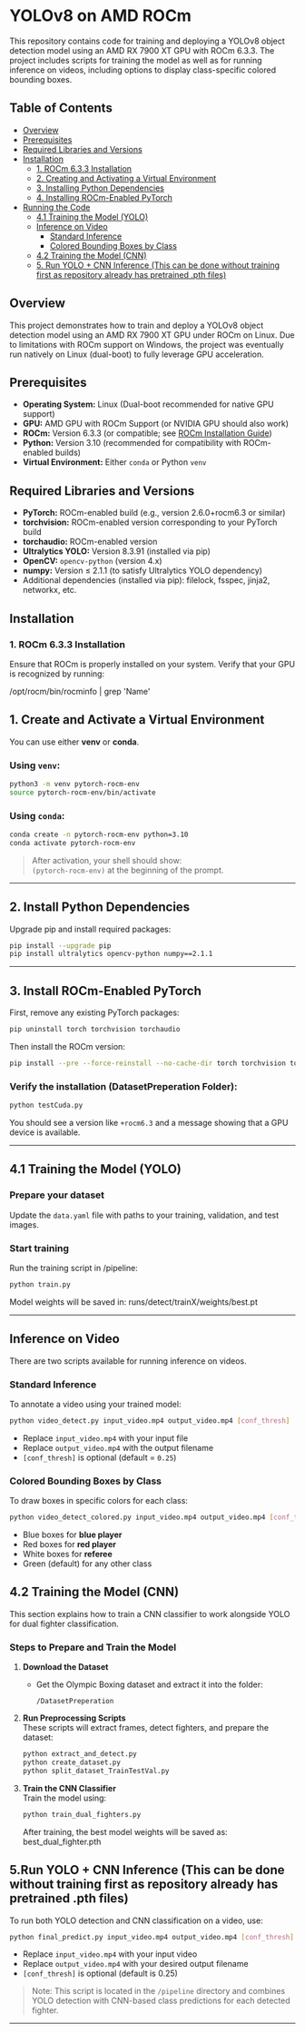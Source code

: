 # YOLOv8 on AMD ROCm

This repository contains code for training and deploying a YOLOv8 object detection model using an AMD RX 7900 XT GPU with ROCm 6.3.3. The project includes scripts for training the model as well as for running inference on videos, including options to display class-specific colored bounding boxes.

## Table of Contents

- [Overview](#overview)
- [Prerequisites](#prerequisites)
- [Required Libraries and Versions](#required-libraries-and-versions)
- [Installation](#installation)
  - [1. ROCm 6.3.3 Installation](#1-rocm-633-installation)
  - [2. Creating and Activating a Virtual Environment](#2-creating-and-activating-a-virtual-environment)
  - [3. Installing Python Dependencies](#3-installing-python-dependencies)
  - [4. Installing ROCm-Enabled PyTorch](#4-installing-rocm-enabled-pytorch)
- [Running the Code](#running-the-code)
  - [4.1 Training the Model (YOLO)](#41-training-the-model-yolo)
  - [Inference on Video](#inference-on-video)
    - [Standard Inference](#standard-inference)
    - [Colored Bounding Boxes by Class](#colored-bounding-boxes-by-class)
  - [4.2 Training the Model (CNN)](#42-training-the-model-cnn)
  - [5. Run YOLO + CNN Inference (This can be done without training first as repository already has pretrained .pth files)](#5-run-yolo--cnn-inference-this-can-be-done-without-training-first-as-repository-already-has-pretrained-pth-files)



## Overview

This project demonstrates how to train and deploy a YOLOv8 object detection model using an AMD RX 7900 XT GPU under ROCm on Linux. Due to limitations with ROCm support on Windows, the project was eventually run natively on Linux (dual-boot) to fully leverage GPU acceleration.

## Prerequisites

- **Operating System:** Linux (Dual-boot recommended for native GPU support)
- **GPU:** AMD GPU with ROCm Support (or NVIDIA GPU should also work)
- **ROCm:** Version 6.3.3 (or compatible; see [ROCm Installation Guide](https://rocmdocs.amd.com/en/latest/Installation_Guide/Installation-Guide.html))
- **Python:** Version 3.10 (recommended for compatibility with ROCm-enabled builds)
- **Virtual Environment:** Either `conda` or Python `venv`

## Required Libraries and Versions

- **PyTorch:** ROCm-enabled build (e.g., version 2.6.0+rocm6.3 or similar)
- **torchvision:** ROCm-enabled version corresponding to your PyTorch build
- **torchaudio:** ROCm-enabled version
- **Ultralytics YOLO:** Version 8.3.91 (installed via pip)
- **OpenCV:** `opencv-python` (version 4.x)
- **numpy:** Version ≤ 2.1.1 (to satisfy Ultralytics YOLO dependency)
- Additional dependencies (installed via pip): filelock, fsspec, jinja2, networkx, etc.

## Installation

### 1. ROCm 6.3.3 Installation

Ensure that ROCm is properly installed on your system. Verify that your GPU is recognized by running:

/opt/rocm/bin/rocminfo | grep 'Name'


## 1. Create and Activate a Virtual Environment

You can use either **venv** or **conda**.

### Using `venv`:
```bash
python3 -m venv pytorch-rocm-env  
source pytorch-rocm-env/bin/activate
```

### Using `conda`:
```bash
conda create -n pytorch-rocm-env python=3.10  
conda activate pytorch-rocm-env
```

> After activation, your shell should show:  
> `(pytorch-rocm-env)` at the beginning of the prompt.

---

## 2. Install Python Dependencies

Upgrade pip and install required packages:
```bash
pip install --upgrade pip  
pip install ultralytics opencv-python numpy==2.1.1
```

---

## 3. Install ROCm-Enabled PyTorch

First, remove any existing PyTorch packages:
```bash
pip uninstall torch torchvision torchaudio
```

Then install the ROCm version:
```bash
pip install --pre --force-reinstall --no-cache-dir torch torchvision torchaudio --extra-index-url https://download.pytorch.org/whl/rocm6.3
```

### Verify the installation (DatasetPreperation Folder):
```bash
python testCuda.py
```

You should see a version like `+rocm6.3` and a message showing that a GPU device is available.

---

## 4.1 Training the Model (YOLO)

### Prepare your dataset

Update the `data.yaml` file with paths to your training, validation, and test images.

### Start training

Run the training script in /pipeline:
```bash
python train.py
```

Model weights will be saved in:
runs/detect/trainX/weights/best.pt


---

## Inference on Video

There are two scripts available for running inference on videos.

### Standard Inference

To annotate a video using your trained model:
```bash
python video_detect.py input_video.mp4 output_video.mp4 [conf_thresh]
```

- Replace `input_video.mp4` with your input file  
- Replace `output_video.mp4` with the output filename  
- `[conf_thresh]` is optional (default = `0.25`)

### Colored Bounding Boxes by Class

To draw boxes in specific colors for each class:
```bash
python video_detect_colored.py input_video.mp4 output_video.mp4 [conf_thresh]
```

- Blue boxes for **blue player**  
- Red boxes for **red player**  
- White boxes for **referee**  
- Green (default) for any other class


## 4.2 Training the Model (CNN)

This section explains how to train a CNN classifier to work alongside YOLO for dual fighter classification.

### Steps to Prepare and Train the Model

1. **Download the Dataset**  
   - Get the Olympic Boxing dataset and extract it into the folder:  
     ```
     /DatasetPreperation
     ```

2. **Run Preprocessing Scripts**  
   These scripts will extract frames, detect fighters, and prepare the dataset:
   ```bash
   python extract_and_detect.py  
   python create_dataset.py  
   python split_dataset_TrainTestVal.py
   ```

3. **Train the CNN Classifier**  
   Train the model using:
   ```bash
   python train_dual_fighters.py
   ```

   After training, the best model weights will be saved as:
   best_dual_fighter.pth
   
## 5.Run YOLO + CNN Inference (This can be done without training first as repository already has pretrained .pth files)
To run both YOLO detection and CNN classification on a video, use:
```bash
python final_predict.py input_video.mp4 output_video.mp4 [conf_thresh]
```

- Replace `input_video.mp4` with your input video  
- Replace `output_video.mp4` with your desired output filename  
- `[conf_thresh]` is optional (default is 0.25)

> Note: This script is located in the `/pipeline` directory and combines YOLO detection with CNN-based class predictions for each detected fighter.

---
